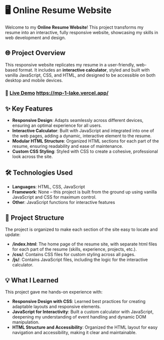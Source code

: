 # 🖥️ Online Resume Website

Welcome to my **Online Resume Website**! This project transforms my resume into an interactive, fully responsive website, showcasing my skills in web development and design.

## 🌐 Project Overview

This responsive website replicates my resume in a user-friendly, web-based format. It includes an **interactive calculator**, styled and built with vanilla JavaScript, CSS, and HTML, and designed to be accessible on both desktop and mobile devices.

### 🔗 [Live Demo](#) https://mp-1-lake.vercel.app/

## ✨ Key Features

- **Responsive Design**: Adapts seamlessly across different devices, ensuring an optimal experience for all users.
- **Interactive Calculator**: Built with JavaScript and integrated into one of the web pages, adding a dynamic, interactive element to the resume.
- **Modular HTML Structure**: Organized HTML sections for each part of the resume, ensuring readability and ease of maintenance.
- **Custom CSS Styling**: Styled with CSS to create a cohesive, professional look across the site.

## 🛠️ Technologies Used

- **Languages**: HTML, CSS, JavaScript
- **Framework**: None – this project is built from the ground up using vanilla JavaScript and CSS for maximum control.
- **Other**: JavaScript functions for interactive features

## 📂 Project Structure

The project is organized to make each section of the site easy to locate and update:

- **/index.html**: The home page of the resume site, with separate html files for each part of the resume (skills, experience, projects, etc.).
- **/css/**: Contains CSS files for custom styling across all pages.
- **/js/**: Contains JavaScript files, including the logic for the interactive calculator.

## 💡 What I Learned

This project gave me hands-on experience with:

- **Responsive Design with CSS**: Learned best practices for creating adaptable layouts and responsive elements.
- **JavaScript for Interactivity**: Built a custom calculator with JavaScript, deepening my understanding of event handling and dynamic DOM manipulation.
- **HTML Structure and Accessibility**: Organized the HTML layout for easy navigation and accessibility, making it clear and maintainable.
